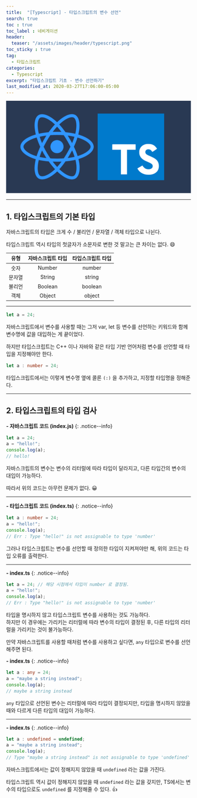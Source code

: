 ```yaml
---
title:  "[Typescript] - 타입스크립트의 변수 선언"
search: true
toc : true
toc_label : 네비게이션
header:
  teaser: "/assets/images/header/typescript.png"
toc_sticky : true
tag:
  - 타입스크립트
categories:
  - Typescript
excerpt: "타입스크립트 기초 - 변수 선언하기"
last_modified_at: 2020-03-27T17:06:00-05:00
---
```

<img src = "/assets/images/header/typescript.png">

---

## 1. 타입스크립트의 기본 타입

자바스크립트의 타입은 크게 수 / 불리언 / 문자열 / 객체 타입으로 나뉜다.

타입스크립트 역시 타입의 첫글자가 소문자로 변한 것 말고는 큰 차이는 없다. 😄

| 유형  | 자바스크립트 타입  |  타입스크립트 타입 |
|:-:|:-:|:-:|
| 숫자  | Number   | number  |
| 문자열  | String  | string  |
| 불리언  | Boolean  | boolean  |  
| 객체  | Object  | object  |  

---

```javascript
let a = 24;
```

자바스크립트에서 변수를 사용할 때는 그저 var, let 등 변수를 선언하는 키워드와 함께 변수명에 값을 대입하는 게 끝이었다.   

하지만 타입스크립트는 C++ 이나 자바와 같은 타입 기반 언어처럼 변수를 선언할 때 타입을 지정해야만 한다.

```typescript
let a : number = 24;
```

타입스크립트에서는 이렇게 변수명 옆에 콜론 `(:)` 을 추가하고, 지정할 타입명을 정해준다.

---

## 2. 타입스크립트의 타입 검사

**- 자바스크립트 코드 (index.js)**
{: .notice--info}

```typescript
let a = 24;
a = "hello!";
console.log(a);
// hello!
```

자바스크립트의 변수는 변수의 리터럴에 따라 타입이 달라지고, 다른 타입간의 변수의 대입이 가능하다.

따라서 위의 코드는 아무런 문제가 없다. 😀

---

**- 타입스크립트 코드 (index.ts)**
{: .notice--info}

```typescript
let a : number = 24;
a = "hello!";
console.log(a);
// Err : Type "hello!" is not assignable to type 'number'
```

그러나 타입스크립트는 변수를 선언할 때 정의한 타입이 지켜져야만 해, 위의 코드는 타입 오류를 출력한다.

---

**- index.ts**
{: .notice--info}

```typescript
let a = 24; // 해당 시점에서 타입이 number 로 결정됨.
a = "hello!";
console.log(a);
// Err : Type "hello!" is not assignable to type 'number'
```

타입을 명시하지 않고 타입스크립트 변수를 사용하는 것도 가능하다.     
하지만 이 경우에는 가리키는 리터럴에 따라 변수의 타입이 결정된 후, 다른 타입의 리터럴을 가리키는 것이 불가능하다.   

만약 자바스크립트를 사용할 때처럼 변수를 사용하고 싶다면, `any` 타입으로 변수를 선언해주면 된다.   

**- index.ts**
{: .notice--info}

```typescript
let a : any = 24;
a = "maybe a string instead";
console.log(a);
// maybe a string instead
```

`any` 타입으로 선언된 변수는 리터럴에 따라 타입이 결정되지만, 타입을 명시하지 않았을 때와 다르게 다른 타입의 대입이 가능하다.

---

**- index.ts**
{: .notice--info}

```typescript
let a : undefined = undefined;
a = "maybe a string instead";
console.log(a);
// Type "maybe a string instead" is not assignable to type 'undefined'
```

자바스크립트에서는 값이 정해지지 않았을 때 `undefined` 라는 값을 가진다.  

타입스크립트 역시 값이 정해지지 않았을 때 `undefined` 라는 값을 갖지만, TS에서는 변수의 타입으로도 `undefined` 를 지정해줄 수 있다. 👍
